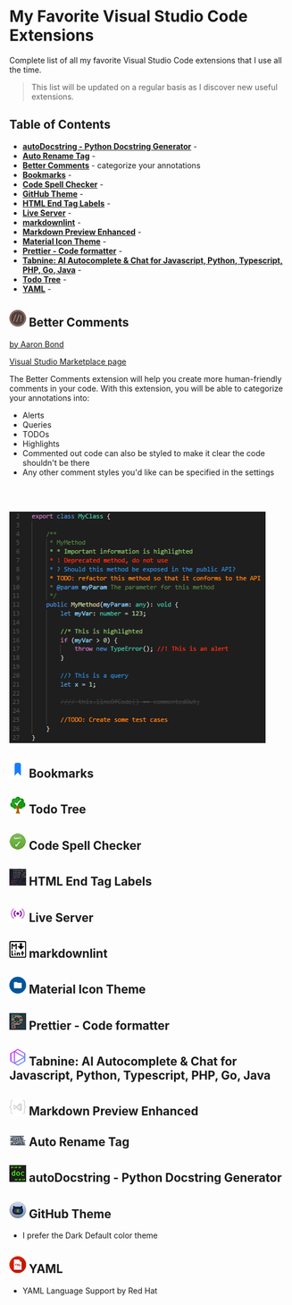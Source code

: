 # My Favorite Visual Studio Code Extensions

Complete list of all my favorite Visual Studio Code extensions that I use all the time.

> This list will be updated on a regular basis as I discover new useful extensions.

<!--------------------------------------------------->

## Table of Contents

- [<b>autoDocstring - Python Docstring Generator</b>](#autodocstring-logo) -
- [<b>Auto Rename Tag</b>](#auto-rename-tag) -
- [<b>Better Comments</b>](#better-comments-logo) - categorize your annotations
- [<b>Bookmarks</b>](#bookmarks-logo) -
- [<b>Code Spell Checker</b>](#code-spell-checker-logo) -
- [<b>GitHub Theme</b>](#github-theme-logo) -
- [<b>HTML End Tag Labels</b>](#html-end-tag-labels-logo) -
- [<b>Live Server</b>](#live-server-logo) -
- [<b>markdownlint</b>](#markdownlint-logo) -
- [<b>Markdown Preview Enhanced</b>](#markdown-preview-enhanced-logo) -
- [<b>Material Icon Theme</b>](#material-icon-theme-logo) -
- [<b>Prettier - Code formatter</b>](#prettier-logo) -
- [<b>Tabnine: AI Autocomplete & Chat for Javascript, Python, Typescript, PHP, Go, Java</b>](#tabnine-logo) -
- [<b>Todo Tree</b>](#todo-tree-logo) -
- [<b>YAML</b>](#yaml) -

<!--------------------------------------------------->

## ![better-comments-logo](images/better-comments.png) Better Comments

[by Aaron Bond](https://aaronbond.co.uk/)

[Visual Studio Marketplace page](https://marketplace.visualstudio.com/items?itemName=aaron-bond.better-comments)

The Better Comments extension will help you create more human-friendly comments in your code.
With this extension, you will be able to categorize your annotations into:

- Alerts
- Queries
- TODOs
- Highlights
- Commented out code can also be styled to make it clear the code shouldn't be there
- Any other comment styles you'd like can be specified in the settings
<br>
<br>

![better-comments-code](images/better-comments-code-example.png)

<!--------------------------------------------------->

## ![bookmarks-logo](images/bookmarks.png) Bookmarks

<!--------------------------------------------------->

## ![todo-tree-logo](images/todo-tree.png) Todo Tree

<!--------------------------------------------------->

## ![code-spell-checker-logo](images/code-spell-checker.png) Code Spell Checker

<!--------------------------------------------------->

## ![html-end-tag-labels-logo](images/html-end-tag-labels.png) HTML End Tag Labels

<!--------------------------------------------------->

## ![live-server-logo](images/live-server.png) Live Server

<!--------------------------------------------------->

## ![markdownlint-logo](images/markdownlint.png) markdownlint

<!--------------------------------------------------->

## ![material-icon-theme-logo](images/material-icon-theme.png) Material Icon Theme

<!--------------------------------------------------->

## ![prettier-logo](images/prettier.png) Prettier - Code formatter

<!--------------------------------------------------->

## ![tabnine-logo](images/tabnine.png) Tabnine: AI Autocomplete & Chat for Javascript, Python, Typescript, PHP, Go, Java

<!--------------------------------------------------->

## ![markdown-preview-enhanced-logo](images/markdown-preview-enhanced.png) Markdown Preview Enhanced

<!--------------------------------------------------->

## ![auto-rename-tag-logo](images/auto-rename-tag.png) Auto Rename Tag

<!--------------------------------------------------->

## ![autodocstring-logo](images/autodocstring.png) autoDocstring - Python Docstring Generator

<!--------------------------------------------------->

## ![github-theme-logo](images/github-theme.png) GitHub Theme

- I prefer the Dark Default color theme

<!--------------------------------------------------->

## ![yaml-logo](images/yaml.png) YAML

- YAML Language Support by Red Hat

